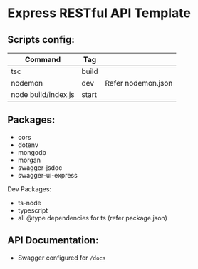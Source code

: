 # Express RESTful API Template

## Scripts config:

| Command             | Tag   |                    |
| ------------------- | ----- | ------------------ |
| tsc                 | build |                    |
| nodemon             | dev   | Refer nodemon.json |
| node build/index.js | start |

## Packages:

- cors
- dotenv
- mongodb
- morgan
- swagger-jsdoc
- swagger-ui-express

Dev Packages:

- ts-node
- typescript
- all @type dependencies for ts (refer package.json)

## API Documentation:

- Swagger configured for `/docs`
